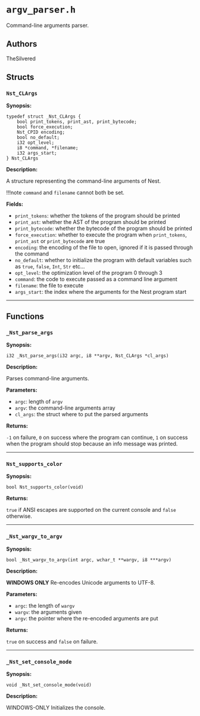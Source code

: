 # `argv_parser.h`

Command-line arguments parser.

## Authors

TheSilvered

## Structs

### `Nst_CLArgs`

**Synopsis:**

```better-c
typedef struct _Nst_CLArgs {
    bool print_tokens, print_ast, print_bytecode;
    bool force_execution;
    Nst_CPID encoding;
    bool no_default;
    i32 opt_level;
    i8 *command, *filename;
    i32 args_start;
} Nst_CLArgs
```

**Description:**

A structure representing the command-line arguments of Nest.

!!!note
    `command` and `filename` cannot both be set.

**Fields:**

- `print_tokens`: whether the tokens of the program should be printed
- `print_ast`: whether the AST of the program should be printed
- `print_bytecode`: whether the bytecode of the program should be printed
- `force_execution`: whether to execute the program when `print_tokens`,
  `print_ast` or `print_bytecode` are true
- `encoding`: the encoding of the file to open, ignored if it is passed through
  the command
- `no_default`: whether to initialize the program with default variables such as
  `true`, `false`, `Int`, `Str` etc...
- `opt_level`: the optimization level of the program 0 through 3
- `command`: the code to execute passed as a command line argument
- `filename`: the file to execute
- `args_start`: the index where the arguments for the Nest program start

---

## Functions

### `_Nst_parse_args`

**Synopsis:**

```better-c
i32 _Nst_parse_args(i32 argc, i8 **argv, Nst_CLArgs *cl_args)
```

**Description:**

Parses command-line arguments.

**Parameters:**

- `argc`: length of `argv`
- `argv`: the command-line arguments array
- `cl_args`: the struct where to put the parsed arguments

**Returns:**

`-1` on failure, `0` on success where the program can continue, `1` on success
when the program should stop because an info message was printed.

---

### `Nst_supports_color`

**Synopsis:**

```better-c
bool Nst_supports_color(void)
```

**Returns:**

`true` if ANSI escapes are supported on the current console and `false`
otherwise.

---

### `_Nst_wargv_to_argv`

**Synopsis:**

```better-c
bool _Nst_wargv_to_argv(int argc, wchar_t **wargv, i8 ***argv)
```

**Description:**

**WINDOWS ONLY** Re-encodes Unicode arguments to UTF-8.

**Parameters:**

- `argc`: the length of `wargv`
- `wargv`: the arguments given
- `argv`: the pointer where the re-encoded arguments are put

**Returns:**

`true` on success and `false` on failure.

---

### `_Nst_set_console_mode`

**Synopsis:**

```better-c
void _Nst_set_console_mode(void)
```

**Description:**

WINDOWS-ONLY Initializes the console.

